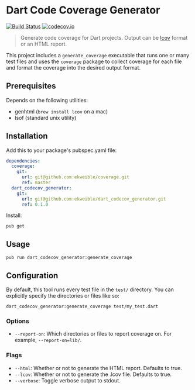 # Dart Code Coverage Generator
[![Build Status](https://travis-ci.org/ekweible/dart_codecov_generator.svg?branch=master)](https://travis-ci.org/ekweible/dart_codecov_generator) [![codecov.io](http://codecov.io/github/ekweible/dart_codecov_generator/coverage.svg?branch=master)](http://codecov.io/github/ekweible/dart_codecov_generator?branch=master)

> Generate code coverage for Dart projects. Output can be [lcov](http://ltp.sourceforge.net/coverage/lcov.php) format or an HTML report.

This project includes a `generate_coverage` executable that runs one or many test files and uses the `coverage` package to collect coverage for each file and format the coverage into the desired output format.


## Prerequisites
Depends on the following utilities:

- genhtml (`brew install lcov` on a mac)
- lsof (standard unix utility)


## Installation

Add this to your package's pubspec.yaml file:
```yaml
dependencies:
  coverage:
    git:
      url: git@github.com:ekweible/coverage.git
      ref: master
  dart_codecov_generator:
    git:
      url: git@github.com:ekweible/dart_codecov_generator.git
      ref: 0.1.0
```

Install:
```
pub get
```


## Usage
```
pub run dart_codecov_generator:generate_coverage
```


## Configuration
By default, this tool runs every test file in the `test/` directory. You can explicitly specify the directories or files like so:
```
dart_codecov_generator:generate_coverage test/my_test.dart
```

### Options
- `--report-on`: Which directories or files to report coverage on. For example, `--report-on=lib/`.

### Flags
- `--html`: Whether or not to generate the HTML report. Defaults to true.
- `--lcov`: Whether or not to generate the .lcov file. Defaults to true.
- `--verbose`: Toggle verbose output to stdout.
